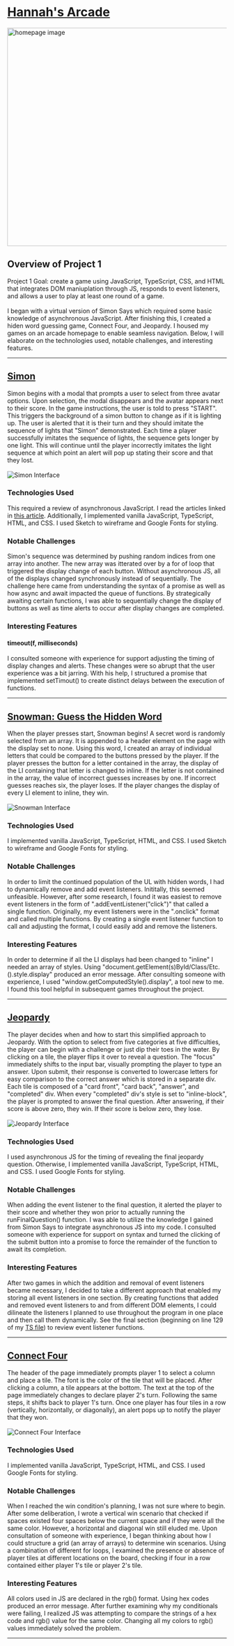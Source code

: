 # [Hannah's Arcade](https://hannahgardner96.github.io/) <br>
<img src="homepageinterfaceimg.png" alt="homepage image" width="600" height="500" />

## Overview of Project 1 <br>
Project 1 Goal: create a game using JavaScript, TypeScript, CSS, and HTML that integrates DOM maniuplation through JS, responds to event listeners, and allows a user to play at least one round of a game. <br>
<br>
I began with a virtual version of Simon Says which required some basic knowledge of asynchronous JavaScript. After finishing this, I created a hiden word guessing game, Connect Four, and Jeopardy. I housed my games on an arcade homepage to enable seamless navigation. Below, I will elaborate on the technologies used, notable challenges, and interesting features. <br>

***

## [Simon](https://hannahgardner96.github.io/Project1/Simon/) <br>
Simon begins with a modal that prompts a user to select from three avatar options. Upon selection, the modal disappears and the avatar appears next to their score. In the game instructions, the user is told to press "START". This triggers the background of a simon button to change as if it is lighting up. The user is alerted that it is their turn and they should imitate the sequence of lights that "Simon" demonstrated. Each time a player successfully imitates the sequence of lights, the sequence gets longer by one light. This will continue until the player incorrectly imitates the light sequence at which point an alert will pop up stating their score and that they lost. <br>
<br>
![Simon Interface](Project1/Simon/interfaceimg.png)

### Technologies Used <br>
This required a review of asynchronous JavaScript. I read the articles linked in [this article](https://developer.mozilla.org/en-US/docs/Learn/JavaScript/Asynchronous). Additionally, I implemented vanilla JavaScript, TypeScript, HTML, and CSS.  I used Sketch to wireframe and Google Fonts for styling. <br>

### Notable Challenges <br>
Simon's sequence was determined by pushing random indices from one array into another. The new array was itterated over by a for of loop that triggered the display change of each button. Without asynchronous JS, all of the displays changed synchronously instead of sequentially. The challenge here came from understanding the syntax of a promise as well as how async and await impacted the queue of functions. By strategically awaiting certain functions, I was able to sequentially change the display of buttons as well as time alerts to occur after display changes are completed. <br>

### Interesting Features <br>
#### timeout(f, milliseconds) <br>
I consulted someone with experience for support adjusting the timing of display changes and alerts. These changes were so abrupt that the user experience was a bit jarring. With his help, I structured a promise that implemented setTimout() to create distinct delays between the execution of functions. <br>

***

## [Snowman: Guess the Hidden Word](https://hannahgardner96.github.io/Project1/Snowman/) <br>
When the player presses start, Snowman begins! A secret word is randomly selected from an array. It is appended to a header element on the page with the display set to none. Using this word, I created an array of individual letters that could be compared to the buttons pressed by the player. If the player presses the button for a letter contained in the array, the display of the LI containing that letter is changed to inline. If the letter is not contained in the array, the value of incorrect guesses increases by one. If incorrect guesses reaches six, the player loses. If the player changes the display of every LI element to inline, they win.<br>
<br>
![Snowman Interface](Project1/Snowman/interfaceimg.png)

### Technologies Used <br>
I implemented vanilla JavaScript, TypeScript, HTML, and CSS.  I used Sketch to wireframe and Google Fonts for styling.<br>

### Notable Challenges <br>
In order to limit the continued population of the UL with hidden words, I had to dynamically remove and add event listeners. Inititally, this seemed unfeasible. However, after some research, I found it was easiest to remove event listeners in the form of ".addEventListener("click")" that called a single function. Originally, my event listeners were in the ".onclick" format and called multiple functions. By creating a single event listener function to call and adjusting the format, I could easily add and remove the listeners.<br>

### Interesting Features <br>
In order to determine if all the LI displays had been changed to "inline" I needed an array of styles. Using "document.getElement(s)ById/Class/Etc.().style.display" produced an error message. After consulting someone with experience, I used "window.getComputedStyle().display", a tool new to me. I found this tool helpful in subsequent games throughout the project.<br>

***

## [Jeopardy](https://hannahgardner96.github.io/Project1/Jeopardy/) <br>
The player decides when and how to start this simplified approach to Jeopardy. With the option to select from five categories at five difficulties, the player can begin with a challenge or just dip their toes in the water. By clicking on a tile, the player flips it over to reveal a question. The "focus" immediately shifts to the input bar, visually prompting the player to type an answer. Upon submit, their response is converted to lowercase letters for easy comparison to the correct answer which is stored in a separate div. Each tile is composed of a "card front", "card back", "answer", and "completed" div. When every "completed" div's style is set to "inline-block", the player is prompted to answer the final question. After answering, if their score is above zero, they win. If their score is below zero, they lose. <br>
<br>
![Jeopardy Interface](Project1/Jeopardy/interfaceimg.png)

### Technologies Used <br>
I used asynchronous JS for the timing of revealing the final jeopardy question. Otherwise, I implemented vanilla JavaScript, TypeScript, HTML, and CSS.  I used Google Fonts for styling.

### Notable Challenges <br>
When adding the event listener to the final question, it alerted the player to their score and whether they won prior to actually running the runFinalQuestion() function. I was able to utilize the knowledge I gained from Simon Says to integrate asynchronous JS into my code. I consulted someone with experience for support on syntax and turned the clicking of the submit button into a promise to force the remainder of the function to await its completion.

### Interesting Features <br>
After two games in which the addition and removal of event listeners became necessary, I decided to take a different approach that enabled my storing all event listeners in one section. By creating functions that added and removed event listeners to and from different DOM elements, I could dilineate the listeners I planned to use throughout the program in one place and then call them dynamically. See the final section (beginning on line 129 of my [TS file](https://github.com/hannahgardner96/hannahgardner96.github.io/blob/master/Project1/Jeopardy/jeopardy.ts)) to review event listener functions.

***

## [Connect Four](https://hannahgardner96.github.io/Project1/ConnectFour/) <br>
The header of the page immediately prompts player 1 to select a column and place a tile. The font is the color of the tile that will be placed. After clicking a column, a tile appears at the bottom. The text at the top of the page immediately changes to declare player 2's turn. Following the same steps, it shifts back to player 1's turn. Once one player has four tiles in a row (vertically, horizontally, or diagonally), an alert pops up to notify the player that they won.<br>
<br>
![Connect Four Interface](Project1/ConnectFour/interfaceimg.png)

### Technologies Used <br>
I implemented vanilla JavaScript, TypeScript, HTML, and CSS.  I used Google Fonts for styling.

### Notable Challenges <br>
When I reached the win condition's planning, I was not sure where to begin. After some deliberation, I wrote a vertical win scenario that checked if spaces existed four spaces below the current space and if they were all the same color. However, a horizontal and diagonal win still eluded me. Upon consultation of someone with experience, I began thinking about how I could structure a grid (an array of arrays) to determine win scenarios. Using a combination of different for loops, I examined the presence or absence of player tiles at different locations on the board, checking if four in a row contained either player 1's tile or player 2's tile.

### Interesting Features <br>
All colors used in JS are declared in the rgb() format. Using hex codes produced an error message. After further examining why my conditionals were failing, I realized JS was attempting to compare the strings of a hex code and rgb() value for the same color. Changing all my colors to rgb() values immediately solved the problem.
***